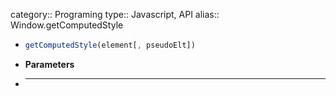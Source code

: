 category:: Programing
type:: Javascript, API
alias:: Window.getComputedStyle

- ```javascript
  getComputedStyle(element[, pseudoElt])
  ```
- **Parameters**
- ****